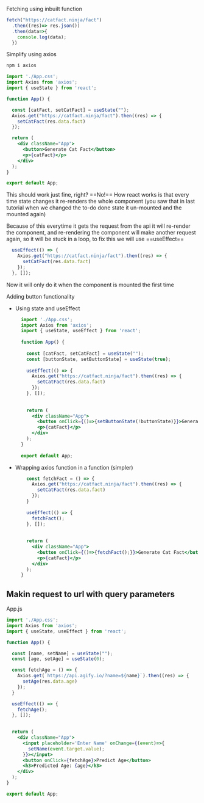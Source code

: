 Fetching using inbuilt function
```jsx
fetch("https://catfact.ninja/fact")
  .then((res)=> res.json())
  .then(data=>{
    console.log(data);
  })
```

Simplify using axios
```zsh
npm i axios
```

```jsx
import './App.css';
import Axios from 'axios';
import { useState } from 'react';

function App() {

  const [catFact, setCatFact] = useState("");
  Axios.get("https://catfact.ninja/fact").then((res) => {
    setCatFact(res.data.fact)
  });

  return (
    <div className="App">
      <button>Generate Cat Fact</button>
      <p>{catFact}</p>
    </div>
  );
}

export default App;
```

This should work just fine, right?
==No!==
How react works is that every time state changes it re-renders the whole component (you saw that in last tutorial when we changed the to-do done state it un-mounted and the mounted again)

Because of this everytime it gets the request from the api it will re-render the component, and re-rendering the component will make another request again, so it will be stuck in a loop, to fix this we will use ==useEffect==

```jsx
  useEffect(() => {
    Axios.get("https://catfact.ninja/fact").then((res) => {
      setCatFact(res.data.fact)
    });
  }, []);
```
Now it will only do it when the component is mounted the first time

Adding button functionality
- Using state and useEffect
  ```jsx
	import './App.css';
	import Axios from 'axios';
	import { useState, useEffect } from 'react';
	
	function App() {
	
	  const [catFact, setCatFact] = useState("");
	  const [buttonState, setButtonState] = useState(true);
	
	  useEffect(() => {
	    Axios.get("https://catfact.ninja/fact").then((res) => {
	      setCatFact(res.data.fact)
	    });
	  }, []);
	  
	
	  return (
	    <div className="App">
	      <button onClick={()=>{setButtonState(!buttonState)}}>Generate Cat Fact</button>
	      <p>{catFact}</p>
	    </div>
	  );
	}
	
	export default App;

	```
- Wrapping axios function in a function (simpler)
  ```jsx
	  const fetchFact = () => {
	    Axios.get("https://catfact.ninja/fact").then((res) => {
	      setCatFact(res.data.fact)
	    });
	  }
	
	  useEffect(() => {
	    fetchFact();
	  }, []);
	  
	
	  return (
	    <div className="App">
	      <button onClick={()=>{fetchFact();}}>Generate Cat Fact</button>
	      <p>{catFact}</p>
	    </div>
	  );
	}

	```

## Makin request to url with query parameters

App.js
```jsx
import './App.css';
import Axios from 'axios';
import { useState, useEffect } from 'react';

function App() {

  const [name, setName] = useState("");
  const [age, setAge] = useState(0);

  const fetchAge = () => {
    Axios.get(`https://api.agify.io/?name=${name}`).then((res) => {
      setAge(res.data.age)
    });
  }

  useEffect(() => {
    fetchAge();
  }, []);
  

  return (
    <div className="App">
      <input placeholder='Enter Name' onChange={(event)=>{
        setName(event.target.value);
      }}></input>
      <button onClick={fetchAge}>Predict Age</button>
      <h3>Predicted Age: {age}</h3>
    </div>
  );
}

export default App;

```